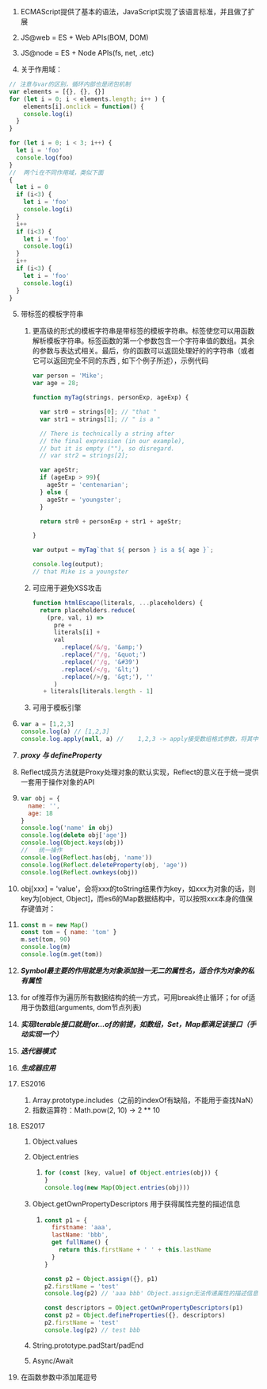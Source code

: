 1. ECMAScript提供了基本的语法，JavaScript实现了该语言标准，并且做了扩展

2. JS@web = ES + Web APIs(BOM, DOM)

3. JS@node = ES + Node APIs(fs, net, .etc)
4. 关于作用域：

```javascript
// 注意与var的区别，循环内部也是闭包机制
var elements = [{}, {}, {}]
for (let i = 0; i < elements.length; i++ ) {
	elements[i].onclick = function() {
    console.log(i)
  }
}
```

````javascript
for (let i = 0; i < 3; i++) {
  let i = 'foo'
  console.log(foo)
}
//	两个i在不同作用域，类似下面
{
  let i = 0
  if (i<3) {
    let i = 'foo'
    console.log(i)
  }
  i++
  if (i<3) {
    let i = 'foo'
    console.log(i)
  }
  i++
  if (i<3) {
    let i = 'foo'
    console.log(i)
  }
}
````

5. 带标签的模板字符串

   1. 更高级的形式的模板字符串是带标签的模板字符串。标签使您可以用函数解析模板字符串。标签函数的第一个参数包含一个字符串值的数组。其余的参数与表达式相关。最后，你的函数可以返回处理好的的字符串（或者它可以返回完全不同的东西 , 如下个例子所述），示例代码

      ```js
      var person = 'Mike';
      var age = 28;
      
      function myTag(strings, personExp, ageExp) {
      
        var str0 = strings[0]; // "that "
        var str1 = strings[1]; // " is a "
      
        // There is technically a string after
        // the final expression (in our example),
        // but it is empty (""), so disregard.
        // var str2 = strings[2];
      
        var ageStr;
        if (ageExp > 99){
          ageStr = 'centenarian';
        } else {
          ageStr = 'youngster';
        }
      
        return str0 + personExp + str1 + ageStr;
      
      }
      
      var output = myTag`that ${ person } is a ${ age }`;
      
      console.log(output);
      // that Mike is a youngster
      ```

   2. 可应用于避免XSS攻击

      ````javascript
      function htmlEscape(literals, ...placeholders) {
        return placeholders.reduce(
          (pre, val, i) => 
          	pre + 
          	literals[i] +
          	val
              .replace(/&/g, '&amp;')
              .replace(/"/g, '&quot;')
              .replace(/'/g, '&#39')
              .replace(/</g, '&lt;')
              .replace(/>/g, '&gt;'), ''
        	)
         + literals[literals.length - 1]
      
      ````

   3. 可用于模板引擎

6. ````javascript
   var a = [1,2,3]
   console.log(a) // [1,2,3]
   console.log.apply(null, a) //	1,2,3 -> apply接受数组格式参数，将其中每项当参数传给调用的fn
   ````

7. ***proxy 与 defineProperty***

8. Reflect成员方法就是Proxy处理对象的默认实现，Reflect的意义在于统一提供一套用于操作对象的API

9. ````javascript
   var obj = {
     name: '',
     age: 18
   }
   console.log('name' in obj)
   console.log(delete obj['age'])
   console.log(Object.keys(obj))
   //	统一操作
   console.log(Reflect.has(obj, 'name'))
   console.log(Reflect.deleteProperty(obj, 'age'))
   console.log(Reflect.ownkeys(obj))
   ````

10. obj[xxx] = 'value'，会将xxx的toString结果作为key，如xxx为对象的话，则key为[object, Object]，而es6的Map数据结构中，可以按照xxx本身的值保存键值对：

11. ````javascript
    const m = new Map()
    const tom = { name: 'tom' }
    m.set(tom, 90)
    console.log(m)
    console.log(m.get(tom))
    ````

12. ***Symbol最主要的作用就是为对象添加独一无二的属性名，适合作为对象的私有属性***

13. for of推荐作为遍历所有数据结构的统一方式，可用break终止循环；for of适用于伪数组(arguments, dom节点列表)

14. ***实现Iterable接口就是for...of的前提，如数组，Set，Map都满足该接口（手动实现一个）***

15. ***迭代器模式***

16. ***生成器应用***

17. ES2016

    1. Array.prototype.includes（之前的indexOf有缺陷，不能用于查找NaN）
    2. 指数运算符：Math.pow(2, 10) -> 2 ** 10

18. ES2017

    1. Object.values

    2. Object.entries

       1. ````javascript
          for (const [key, value] of Object.entries(obj)) {  
          }
          console.log(new Map(Object.entries(obj)))
          ````

    3. Object.getOwnPropertyDescriptors 用于获得属性完整的描述信息

       1. ````javascript
          const p1 = {
            firstname: 'aaa',
            lastName: 'bbb',
            get fullName() {
              return this.firstName + ' ' + this.lastName
            }
          }
          
          const p2 = Object.assign({}, p1)
          p2.firstName = 'test'
          console.log(p2) // 'aaa bbb' Object.assign无法传递属性的描述信息
          
          const descriptors = Object.getOwnPropertyDescriptors(p1)
          const p2 = Object.defineProperties({}, descriptors) 
          p2.firstName = 'test'
          console.log(p2) // test bbb
          ````

    4. String.prototype.padStart/padEnd

    5. Async/Await

19. 在函数参数中添加尾逗号

